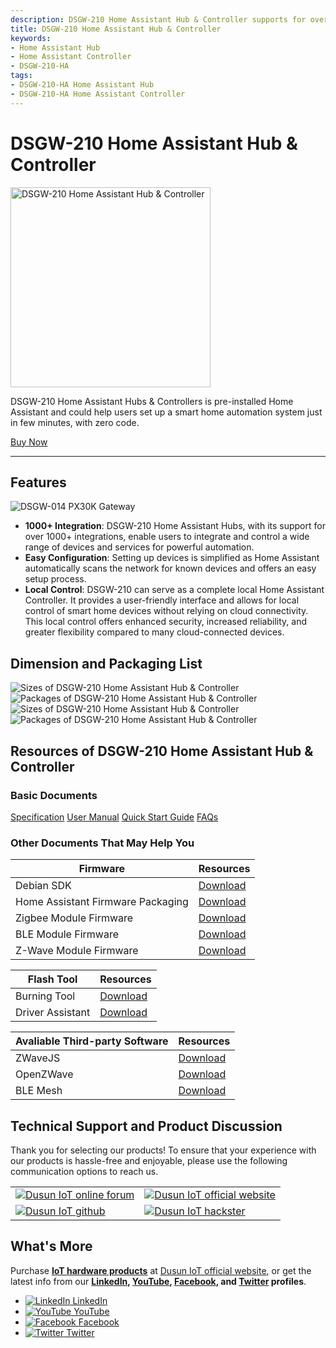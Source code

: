 ```yaml
---
description: DSGW-210 Home Assistant Hub & Controller supports for over 1000+ device and service integrations, and can be used as a local hub controller. Its operation is simplified by just automatically scanning the network for known devices and offers an easy setup process.
title: DSGW-210 Home Assistant Hub & Controller  
keywords:
- Home Assistant Hub
- Home Assistant Controller
- DSGW-210-HA
tags:
- DSGW-210-HA Home Assistant Hub
- DSGW-210-HA Home Assistant Controller
---
```


# DSGW-210 Home Assistant Hub & Controller  

<div style={{ display: 'flex', justifyContent: 'center' }}>
  <img src="https://www.dusuniot.com/wp-content/uploads/2023/07/DSGW-210-F-1.jpg.webp" alt="DSGW-210 Home Assistant Hub & Controller" width="320" height="320" style={{ marginBottom: '20px' }} />
</div>

DSGW-210 Home Assistant Hubs & Controllers is pre-installed Home Assistant and could help users set up a smart home automation system just in few minutes, with zero code. 

<div style={{ display: 'flex', justifyContent: 'center' }}>
  <a href="https://www.dusuniot.com/product/dsgw-210-home-assistant-zigbee-gateway/" style={{ display: 'inline-block', backgroundColor: '#F6940B', color: '#ffffff', padding: '10px 20px', textDecoration: 'none', borderRadius: '4px' }}>Buy Now</a>
</div>

***

## Features  

<div style={{ textAlign: 'center' }}>
    <img src="https://www.dusuniot.com/wp-content/uploads/2023/10/dsgw-210-home-assistant-hub-controller.jpg" alt="DSGW-014 PX30K Gateway" />
</div>

- **1000+ Integration**: DSGW-210 Home Assistant Hubs, with its support for over 1000+ integrations, enable users to integrate and control a wide range of devices and services for powerful automation.
- **Easy Configuration**: Setting up devices is simplified as Home Assistant automatically scans the network for known devices and offers an easy setup process.  
- **Local Control**: DSGW-210 can serve as a complete local Home Assistant Controller. It provides a user-friendly interface and allows for local control of smart home devices without relying on cloud connectivity. This local control offers enhanced security, increased reliability, and greater flexibility compared to many cloud-connected devices.   

## Dimension and Packaging List  
<div style={{display: 'flex', justifyContent: 'center'}}>
  <img src="https://www.dusuniot.com/wp-content/uploads/2022/07/dsgw-210-Dimension-1024x429.png.webp" alt="Sizes of DSGW-210 Home Assistant Hub & Controller" style={{ maxWidth: '50%', height: 'auto', marginRight: '10px' }} />
  <img src="https://www.dusuniot.com/wp-content/uploads/2023/03/Package-List.jpg.webp" alt="Packages of DSGW-210 Home Assistant Hub & Controller" style={{ maxWidth: '50%', height: 'auto', marginLeft: '10px' }} />
</div>

<div style={{ display: 'flex', justifyContent: 'center' }}>
  <img src="https://www.dusuniot.com/wp-content/uploads/2022/07/dsgw-210-Dimension-1024x429.png.webp" alt="Sizes of DSGW-210 Home Assistant Hub & Controller" style={{ maxWidth: '50%', height: 'auto', marginRight: '10px' }} />
  <img src="https://www.dusuniot.com/wp-content/uploads/2023/03/Package-List.jpg.webp" alt="Packages of DSGW-210 Home Assistant Hub & Controller" style={{ maxWidth: '50%', height: 'auto', marginLeft: '10px' }} />
</div>

## Resources of DSGW-210 Home Assistant Hub & Controller  
### Basic Documents  

<div class="custom-links">
  <a href="https://wiki.dusuniot.com/iot_gateway_with_applications/dsgw-210-rk3328-home-assistant-gateway/specification">Specification</a>
  <a href="https://wiki.dusuniot.com/iot_gateway_with_applications/dsgw-210-rk3328-home-assistant-gateway/user-manual">User Manual</a>
  <a href="https://wiki.dusuniot.com/iot_gateway_with_applications/dsgw-210-rk3328-home-assistant-gateway/quick-start-guide">Quick Start Guide</a>
  <a href="https://wiki.dusuniot.com/iot_gateway_with_applications/dsgw-210-rk3328-home-assistant-gateway/faqs">FAQs</a> 
</div>

### Other Documents That May Help You  

| Firmware | Resources |
|-----|-----|
| Debian SDK | [Download](https://drive.google.com/file/d/1i_vDZ-LLWvsb8IMXVAE1BYTFEv45zVBv/view) |
| Home Assistant Firmware Packaging | [Download](https://drive.google.com/file/d/120EuYzV5KRkGzUSaiy6nyKQRkC7vbRSS/view) |
| Zigbee Module Firmware | [Download](https://drive.google.com/file/d/1lmIFIYppSJ8uiRqA888cGk-qe9TmoZ2E/view) |
| BLE Module Firmware | [Download](https://drive.google.com/file/d/1JiRo2E_f69qSJYt5pVg2wmm3R0pCgBEp/view) |
| Z-Wave Module Firmware | [Download](https://drive.google.com/file/d/1pgRD1HGzs7i4HddnRKersce7xTfSrBY_/view) |
 
| Flash Tool | Resources |
|-----|-----|
| Burning Tool | [Download](https://drive.google.com/file/d/1CYM9ey8GB-ZnZ-rpbUxq7TCjShNKgawO/view) |
| Driver Assistant | [Download](https://drive.google.com/file/d/1CH0o4f-HvvJwYiH-Ub2Da42_sEMWCasm/view) |

| Avaliable Third-party Software | Resources |
|-----|-----|
| ZWaveJS | [Download](https://drive.google.com/file/d/159EgS0lq78NnbQwnS400cyCKoQrofbGk/view) |
| OpenZWave | [Download](https://drive.google.com/file/d/1qD8t4uYPQ3-wVSHexO_gPP2ym0ecmEgU/view) |
| BLE Mesh | [Download](https://drive.google.com/file/d/1E2yj3nAXX-UQE3a7SHAYkAD2H-Gk8114/view) |

## Technical Support and Product Discussion

Thank you for selecting our products! To ensure that your experience with our products is hassle-free and enjoyable, please use the following communication options to reach us.   

<table>
  <tr>
    <td>
      <a href="https://community.dusuniot.com/"><img src="https://www.dusuniot.com/wp-content/uploads/2023/10/dusun-iot-online-forum.png" alt="Dusun IoT online forum" style={{ maxWidth: '100%', height: 'auto' }}/></a>
    </td>
    <td>
      <a href="https://www.dusuniot.com/"><img src="https://www.dusuniot.com/wp-content/uploads/2023/10/dusun-iot-official-website.png" alt="Dusun IoT official website" style={{ maxWidth: '100%', height: 'auto' }}/></a>
    </td>
  </tr>
  <tr>
    <td>
      <a href="https://github.com/dusun001/wiki"><img src="https://www.dusuniot.com/wp-content/uploads/2023/10/dusun-iot-github.png" alt="Dusun IoT github" style={{ maxWidth: '100%', height: 'auto' }}/></a>
    </td>
    <td>
      <a href="https://www.hackster.io/dusun-iot/"><img src="https://www.dusuniot.com/wp-content/uploads/2023/10/dusun-iot-hackster.png" alt="Dusun IoT hackster" style={{ maxWidth: '100%', height: 'auto' }}/></a>
    </td>
  </tr>
</table>

## What's More
Purchase **[IoT hardware products](https://www.dusuniot.com/shop/)** at [Dusun IoT official website](https://www.dusuniot.com/), or get the latest info from our **[LinkedIn](https://www.linkedin.com/company/dusun-electron-ltd/), [YouTube](https://www.youtube.com/channel/UCyb4PpqVgvKgC9KpkByZaaQ), [Facebook](https://www.facebook.com/DUSUN-IoT-101398069457701), and [Twitter](https://twitter.com/Dusunelectron) profiles**. 

<ul class="social-media-list">
  <li class="social-media-list-item">
    <a href="https://www.linkedin.com/company/dusun-electron-ltd/">
      <img src="https://www.dusuniot.com/wp-content/uploads/2023/10/dusun-iot-linkedin.png" alt="LinkedIn"/>
      LinkedIn
    </a>
  </li>
  <li class="social-media-list-item">
    <a href="https://www.youtube.com/channel/UCyb4PpqVgvKgC9KpkByZaaQ">
      <img src="https://www.dusuniot.com/wp-content/uploads/2023/10/dusun-iot-youtube.png" alt="YouTube"/>
      YouTube
    </a>
  </li>
  <li class="social-media-list-item">
    <a href="https://www.facebook.com/DUSUN-IoT-101398069457701">
      <img src="https://www.dusuniot.com/wp-content/uploads/2023/10/dusun-iot-facebook.png" alt="Facebook"/>
      Facebook
    </a>
  </li>
  <li class="social-media-list-item">
    <a href="https://twitter.com/Dusunelectron">
      <img src="https://www.dusuniot.com/wp-content/uploads/2023/10/dusun-iot-twitter.png" alt="Twitter"/>
      Twitter
    </a>
  </li>
</ul>